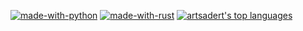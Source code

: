 [![made-with-python](https://img.shields.io/badge/Made%20with-Python-1f425f.svg)](https://www.python.org/)
[![made-with-rust](https://img.shields.io/badge/Made%20with-Rust-1f425f.svg)](https://www.rust-lang.org/)
[![artsadert's top languages](https://github-readme-stats.vercel.app/api/top-langs/?username=artsadert&theme=blue-green)](https://github.com/anuraghazra/github-readme-stats)
